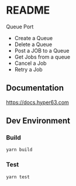 # README

Queue Port 

* Create a Queue
* Delete a Queue
* Post a JOB to a Queue
* Get Jobs from a queue
* Cancel a Job
* Retry a Job

## Documentation

https://docs.hyper63.com

## Dev Environment

### Build

```
yarn build
```

### Test

```
yarn test
```

